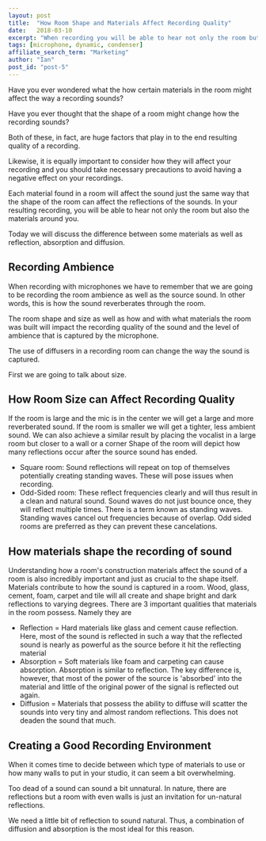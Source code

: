 ```yaml
---
layout: post
title:  "How Room Shape and Materials Affect Recording Quality"
date:   2018-03-10
excerpt: "When recording you will be able to hear not only the room but also the materials around you so it's good to know how they affect the recording."
tags: [microphone, dynamic, condenser]
affiliate_search_term: "Marketing"
author: "Ian"
post_id: "post-5"
---
```

Have you ever wondered what the how certain materials in the room might affect the way a recording sounds?

Have you ever thought that the shape of a room might change how the recording sounds?

Both of these, in fact, are huge factors that play in to the end resulting quality of a recording.

Likewise, it is equally important to consider how they will affect your recording and you should take necessary precautions to avoid having a negative effect on your recordings.

Each material found in a room will affect the sound just the same way that the shape of the room can affect the reflections of the sounds. In your resulting recording, you will be able to hear not only the room but also the materials around you.

Today we will discuss the difference between some materials as well as reflection, absorption and diffusion.

## Recording Ambience
When recording with microphones we have to remember that we are going to be recording the room ambience as well as the source sound. In other words, this is how the sound reverberates through the room.

The room shape and size as well as how and with what materials the room was built will impact the recording quality of the sound and the level of ambience that is captured by the microphone.

The use of diffusers in a recording room can change the way the sound is captured.

First we are going to talk about size.

## How Room Size can Affect Recording Quality
If the room is large and the mic is in the center we will get a large and more reverberated sound.
If the room is smaller we will get a tighter, less ambient sound. We can also achieve a similar result by placing the vocalist in a large room but closer to a wall or a corner
Shape of the room will depict how many reflections occur after the source sound has ended.
* Square room: Sound reflections will repeat on top of themselves potentially creating standing waves. These will pose issues when recording.
* Odd-Sided room: These reflect frequencies clearly and will thus result in a clean and natural sound.
Sound waves do not just bounce once, they will reflect multiple times.
There is a term known as standing waves. Standing waves cancel out frequencies because of overlap. Odd sided rooms are preferred as they can prevent these cancelations.


## How materials shape the recording of sound
Understanding how a room's construction materials affect the sound of a room is also incredibly important and just as crucial to the shape itself.
Materials contribute to how the sound is captured in a room.
Wood, glass, cement, foam, carpet and tile will all create and shape bright and dark reflections to varying degrees.
There are 3 important qualities that materials in the room possess. Namely they are
* Reflection = Hard materials like glass and cement cause reflection. Here, most of the sound is reflected in such a way that the reflected sound is nearly as powerful as the source before it hit the reflecting material
* Absorption = Soft materials like foam and carpeting can cause absorption. Absorption is similar to reflection. The key difference is, however, that most of the power of the source is 'absorbed' into the material and little of the original power of the signal is reflected out again.
* Diffusion = Materials that possess the ability to diffuse will scatter the sounds into very tiny and almost random reflections. This does not deaden the sound that much.

## Creating a Good Recording Environment
When it comes time to decide between which type of materials to use or how many walls to put in your studio, it can seem a bit overwhelming.

Too dead of a sound can sound a bit unnatural.
In nature, there are reflections but a room with even walls is just an invitation for un-natural reflections.

We need a little bit of reflection to sound natural.
Thus, a combination of diffusion and absorption is the most ideal for this reason.
